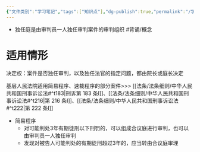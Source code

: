 ```yaml
---
{"文件类别":"学习笔记","tags":["知识点"],"dg-publish":true,"permalink":"/学习笔记studyup/知识点cheese/独任庭/","dgPassFrontmatter":true,"created":"2024-09-23T16:43:26.439+08:00","updated":"2024-09-30T11:34:26.622+08:00"}
---
```


- 独任庭是由审判员一人独任审判案件的审判组织 #背诵/概念 
# 适用情形
决定权：案件是否独任审判，以及独任法官的指定问题，都由院长或庭长决定

基层人民法院适用简易程序、速裁程序的部分案件>>> [[法条/法条细则/中华人民共和国刑事诉讼法#^t183\|刑诉第 183 条Ⅰ]]、[[法条/法条细则/中华人民共和国刑事诉讼法#^t216\|第 216 条Ⅰ]]、[[法条/法条细则/中华人民共和国刑事诉讼法#^t222\|第 222 条Ⅰ]]
- 简易程序
	- 对可能判处3年有期徒刑以下刑罚的，可以组成合议庭进行审判，也可以由审判员一人独任审判
	- 发现对被告人可能判处的有期徒刑超过3年的，应当转由合议庭审理